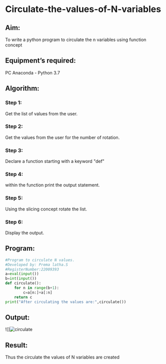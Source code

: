 # Circulate-the-values-of-N-variables

## Aim:
To write a python program to circulate the n variables using function concept
## Equipment’s required:
PC
Anaconda - Python 3.7
## Algorithm: 
### Step 1: 
Get the list of values from the user.
### Step 2: 
Get the values from the user for the number of rotation.
### Step 3: 
Declare a function starting with a keyword "def"
### Step 4: 
within the function print the output statement.
### Step 5: 
Using the slicing concept rotate the list.
### Step 6: 
Display the output.

## Program:
```python 
#Program to circulate N values.
#Developed by: Prema latha.S
#RegisterNumber:22009393
a=eval(input())
b=int(input())
def circulate():
    for n in range(b+1):
        c=a[n:]+a[:n]
    return c
print("After circulating the values are:",circulate())
```

## Output:
![]![circulate](https://user-images.githubusercontent.com/120620842/214118304-2ce61b5b-ea00-4780-882d-62bf1bff7aa1.png)

## Result:
Thus the circulate the values of N variables are created
